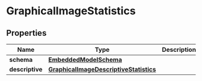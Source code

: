 
# GraphicalImageStatistics

## Properties
Name | Type | Description | Notes
------------ | ------------- | ------------- | -------------
**schema** | [**EmbeddedModelSchema**](EmbeddedModelSchema.md) |  |  [optional]
**descriptive** | [**GraphicalImageDescriptiveStatistics**](GraphicalImageDescriptiveStatistics.md) |  |  [optional]



